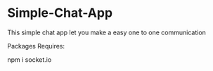 # Simple-Chat-App
This simple chat app let you make a easy one to one communication

Packages Requires:

npm i socket.io 
